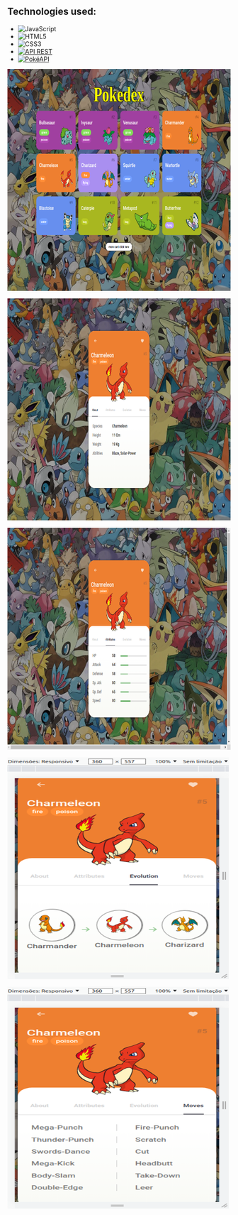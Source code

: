 ## Technologies used:
- ![JavaScript](https://img.shields.io/badge/JavaScript-%23323330.svg?style=plastic&logo=javascript&logoColor=%23F7DF1E)
- ![HTML5](https://img.shields.io/badge/HTML5-%23E34F26.svg?style=plastic&logo=html5&logoColor=white) 
- ![CSS3](https://img.shields.io/badge/CSS3-%231572B6.svg?style=plastic&logo=css3&logoColor=white) 
- [![API REST](https://img.shields.io/badge/API%20REST-%23007ACC.svg?style=plastic&logo=rest&logoColor=white)](https://exemplo-api-rest.com)
- [![PokéAPI](https://img.shields.io/badge/Pok%C3%A9API-%23333.svg?style=plastic&logo=pokemon&logoColor=white)](https://pokeapi.co/)


<p><img width="1000" height="500" src="/assets/images/home-screen.png"></p>
<p><img width="1000" height="500" src="/assets/images/about.png"></p>
<p><img width="1000" height="500" src="/assets/images/attributes.png"></p>
<p><img width="500" height="500" src="/assets/images/evolution-360-557.png"></p>
<p><img width="500" height="500" src="/assets/images/moves-360-557.png"></p>